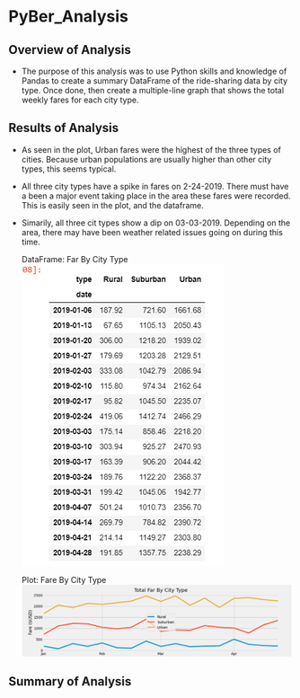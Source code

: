 # PyBer_Analysis

## Overview of Analysis

- The purpose of this analysis was to use Python skills and knowledge of Pandas to create a summary DataFrame of the ride-sharing data by city type.  Once done, then create a multiple-line graph that shows the total weekly fares for each city type.

## Results of Analysis

- As seen in the plot, Urban fares were the highest of the three types of cities. Because urban populations are usually higher than other city types, this seems typical. 

- All three city types have a spike in fares on 2-24-2019.  There must have a been a major event taking place in the area these fares were recorded.  This is easily seen in the plot, and the dataframe.

- Simarily, all three cit types show a dip on 03-03-2019.  Depending on the area, there may have been weather related issues going on during this time.

    DataFrame: Far By City Type 
![image](https://github.com/snkty8/PyBer_Analysis/blob/main/Resources/weekly_trip_data_df.png)

    Plot: Fare By City Type
![image](https://github.com/snkty8/PyBer_Analysis/blob/main/analysis/PyBer_fare_summary.png)

## Summary of Analysis



